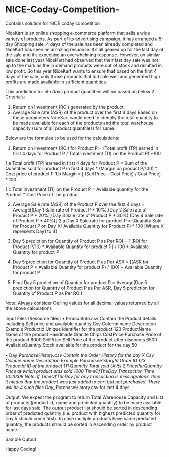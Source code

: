# NICE-Coday-Competition-
Contains solution for NICE coday competition
 

NiceKart is an online shopping e-commerce platform that sells a wide variety of products.
As part of its advertising campaign, it has arranged a 5-day Shopping sale. 4 days of the sale has been already completed and NiceKart has seen an amazing response. It’s all geared up for the last day of the sale and it’s expecting an overwhelming response.
However, on similar sale done last year NiceKart had observed that their last day sale was not up to the mark as the in demand products were out of stock and resulted in low profit.
So this year NiceKart wants to ensure that based on the first 4 days of the sale, only those products that did sale well and generated high profits are made available in sufficient quantities.

This prediction for 5th days product quantities will be based on below 2 Criteria’s:
1.	Return on Investment (ROI) generated by the product.
2.	Average Sale rate (ASR) of the product over the first 4 days
Based on these parameters NiceKart would need to identify the total quantity to be made available for each of the products and the total warehouse capacity (sum of all product quantities) for same.

Below are the formulae to be used for the calculations:
1.	Return on Investment (ROI) for Product P = (Total profit (TP) earned in first 4 days for Product P / Total Investment (TI) on the Product P) *100

1.a Total profit (TP) earned in first 4 days for Product P = Sum of the Quantities sold for product P in first 4 days * (Margin on product P/100) * Cost price of product P
1.b Margin = [ (Sell Price – Cost Price) / Cost Price] * 100

1.c Total Investment (TI) on the Product P = Available quantity for the Product * Cost Price of the product

2.	Average Sale rate (ASR) of the Product P over the first 4 days = Average[(Day 1 Sale rate of Product P * 10%),(Day 2 Sale rate of Product P  * 20%),(Day 3 Sale rate of Product P * 30%),(Day 4 Sale rate of Product P * 40%)]
2.a Day X Sale rate for product P = (Quantity Sold for Product P on Day X/ Available Quantity for Product P) * 100
[Where X represents Day1 to 4)
3.	Day 5 prediction for Quantity of Product P as Per ROI = [ (ROI for Product P/10) * Available Quantity for product P] / 100 + Available Quantity for product P

4.	Day 5 prediction for Quantity of Product P as Per ASR = [(ASR for Product P * Available Quantity for product P) / 100] + Available Quantity for product P

5.	Final Day 5 prediction of Quantity for product P =  Average[Day 5 prediction for Quantity of Product P as Per ASR, Day 5 prediction for Quantity of Product P as Per ROI]

Note: Always consider Ceiling values for all decimal values returned by all the above calculations

Input Files (Resource files)
•	ProdcutInfo.csv
Contain the Product details including Sell price and available quantity
Csv Column name	Description	Example
ProductId	Unique identifier for the product	123
ProductName	Name of the product	Handmade Granite Chips
CostPrice	Purchase Price of the product	6000
SellPrice	Sell Price of the product after discounts	6500
AvailableQuantity	Stock available for the product for the day	50




•	Day_<X>_PurchaseHistory.csv
Contain the Order History for the day X
Csv Column name	Description	Example
PurchaseHistoryId	Order ID	123
ProductId	ID of the product	111
Quantity	Total sold Units	2
PricePerQuantity 	Price at which product was sold	1000
TimeOfTheDay	Transaction Time	10:20:08
Note: If TimeOfTheDay for any transaction is missing/blank, then it means that the product was just added to cart but not purchased.
There will be 4 such files Day_<X>_PurchaseHistory.csv for last 4 days


Output:
We expect the program to return Total Warehouse Capacity and List of products (product id, name and predicted quantity) to be made available for last days sale.
The output product list should be sorted in descending order of predicted quantity (i.e. product with highest predicted quantity for Day 5 should come first).
In case multiple products have same predicted quantity, the products should be sorted in Ascending order by product name.


Sample Output
 

Happy Coding!
